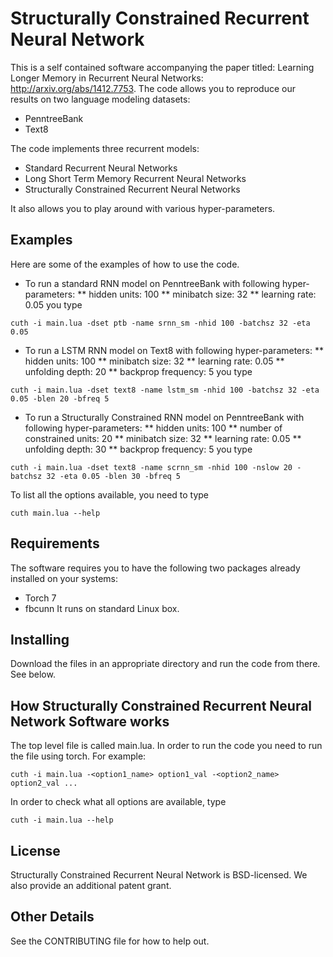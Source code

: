 # Structurally Constrained Recurrent Neural Network

This is a self contained software accompanying the paper titled: Learning
Longer Memory in Recurrent Neural Networks: http://arxiv.org/abs/1412.7753.
The code allows you to reproduce our results on two language modeling datasets:
* PenntreeBank
* Text8

The code implements three recurrent models:
* Standard Recurrent Neural Networks
* Long Short Term Memory Recurrent Neural Networks
* Structurally Constrained Recurrent Neural Networks

It also allows you to play around with various hyper-parameters.

## Examples
Here are some of the examples of how to use the code.

* To run a standard RNN model on PenntreeBank with following
hyper-parameters:
** hidden units: 100
** minibatch size: 32
** learning rate: 0.05
you type
```
cuth -i main.lua -dset ptb -name srnn_sm -nhid 100 -batchsz 32 -eta 0.05
```

* To run a LSTM RNN model on Text8 with following
hyper-parameters:
** hidden units: 100
** minibatch size: 32
** learning rate: 0.05
** unfolding depth: 20
** backprop frequency: 5
you type
```
cuth -i main.lua -dset text8 -name lstm_sm -nhid 100 -batchsz 32 -eta 0.05 -blen 20 -bfreq 5
```

* To run a Structurally Constrained RNN model on PenntreeBank with following
hyper-parameters:
** hidden units: 100
** number of constrained units: 20
** minibatch size: 32
** learning rate: 0.05
** unfolding depth: 30
** backprop frequency: 5
you type
```
cuth -i main.lua -dset text8 -name scrnn_sm -nhid 100 -nslow 20 -batchsz 32 -eta 0.05 -blen 30 -bfreq 5
```

To list all the options available, you need to type
```
cuth main.lua --help
```


## Requirements
The software requires you to have the following two packages already
installed on your systems:
* Torch 7
* fbcunn
It runs on standard Linux box.


## Installing
Download the files in an appropriate directory and run
the code from there. See below.


## How Structurally Constrained Recurrent Neural Network Software works
The top level file is called main.lua. In order to run the code
you need to run the file using torch. For example:
```
cuth -i main.lua -<option1_name> option1_val -<option2_name> option2_val ...
```

In order to check what all options are available, type
```
cuth -i main.lua --help
```

## License
Structurally Constrained Recurrent Neural Network is BSD-licensed.
We also provide an additional patent grant.


## Other Details
See the CONTRIBUTING file for how to help out.
